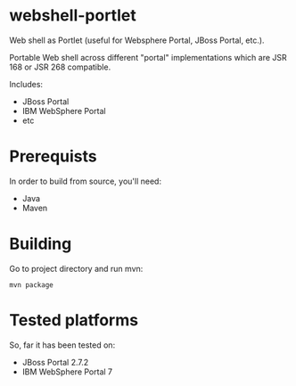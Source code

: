 webshell-portlet
================

Web shell as Portlet (useful for Websphere Portal, JBoss Portal, etc.).

Portable Web shell across different "portal" implementations which are JSR 168 or JSR 268 compatible.

Includes:
- JBoss Portal
- IBM WebSphere Portal
- etc

Prerequists
================

In order to build from source, you'll need:
- Java
- Maven

Building
================

Go to project directory and run mvn:

    mvn package

Tested platforms
================

So, far it has been tested on:
- JBoss Portal 2.7.2
- IBM WebSphere Portal 7
